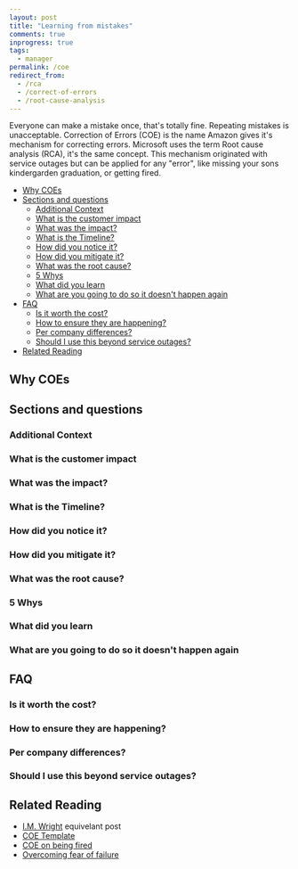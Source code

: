 ```yaml
---
layout: post
title: "Learning from mistakes"
comments: true
inprogress: true
tags:
  - manager
permalink: /coe
redirect_from:
  - /rca
  - /correct-of-errors
  - /root-cause-analysis
---
```


Everyone can make a mistake once, that's totally fine. Repeating mistakes is unacceptable. Correction of Errors (COE) is the name Amazon gives it's mechanism for correcting errors. Microsoft uses the term Root cause analysis (RCA), it's the same concept. This mechanism originated with service outages but can be applied for any "error", like missing your sons kindergarden graduation, or getting fired.

<!-- prettier-ignore-start -->
<!-- vim-markdown-toc-start -->

- [Why COEs](#why-coes)
- [Sections and questions](#sections-and-questions)
    - [Additional Context](#additional-context)
    - [What is the customer impact](#what-is-the-customer-impact)
    - [What was the impact?](#what-was-the-impact)
    - [What is the Timeline?](#what-is-the-timeline)
    - [How did you notice it?](#how-did-you-notice-it)
    - [How did you mitigate it?](#how-did-you-mitigate-it)
    - [What was the root cause?](#what-was-the-root-cause)
    - [5 Whys](#5-whys)
    - [What did you learn](#what-did-you-learn)
    - [What are you going to do so it doesn't happen again](#what-are-you-going-to-do-so-it-doesnt-happen-again)
- [FAQ](#faq)
    - [Is it worth the cost?](#is-it-worth-the-cost)
    - [How to ensure they are happening?](#how-to-ensure-they-are-happening)
    - [Per company differences?](#per-company-differences)
    - [Should I use this beyond service outages?](#should-i-use-this-beyond-service-outages)
- [Related Reading](#related-reading)

<!-- vim-markdown-toc-end -->
<!-- prettier-ignore-end -->

## Why COEs

## Sections and questions

### Additional Context

### What is the customer impact

### What was the impact?

### What is the Timeline?

### How did you notice it?

### How did you mitigate it?

### What was the root cause?

### 5 Whys

### What did you learn

### What are you going to do so it doesn't happen again

## FAQ

### Is it worth the cost?

### How to ensure they are happening?

### Per company differences?

### Should I use this beyond service outages?

## Related Reading

- [I.M. Wright](https://imwrightshardcode.com/2019/10/tell-me-why-incident-rcas/) equivelant post
- [COE Template](https://medium.com/@josh_70523/postmortem-correction-of-error-coe-template-db69481da31d)
- [COE on being fired](https://sites.google.com/site/thefaceofamazon/home/coe-why-was-i-fired)
- [Overcoming fear of failure](https://www.pagerduty.com/blog/engineers-guide-on-the-importance-of-failure/)
